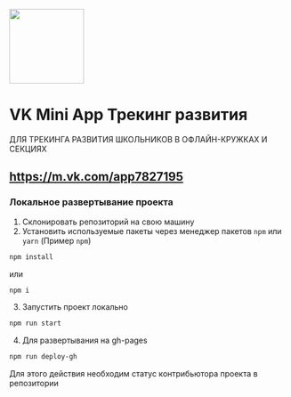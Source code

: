 [<img width="134" src="https://vk.com/images/apps/mini_apps/vk_mini_apps_logo.svg">](https://vk.com/services)

# VK Mini App Трекинг развития
ДЛЯ ТРЕКИНГА РАЗВИТИЯ ШКОЛЬНИКОВ В ОФЛАЙН-КРУЖКАХ И СЕКЦИЯХ


## https://m.vk.com/app7827195

### Локальное развертывание проекта


1. Склонировать репозиторий на свою машину
2. Установить используемые пакеты через менеджер пакетов `npm` или `yarn` (Пример `npm`)
```bash
npm install
```
или
```bash
npm i
```
3. Запустить проект локально
```bash
npm run start
```
4. Для развертывания на gh-pages
```bash
npm run deploy-gh
```
Для этого действия необходим статус контрибьютора проекта в репозитории
